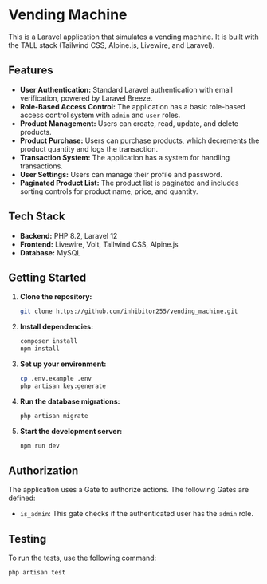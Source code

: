 # Vending Machine

This is a Laravel application that simulates a vending machine. It is built with the TALL stack (Tailwind CSS, Alpine.js, Livewire, and Laravel).

## Features

* **User Authentication:** Standard Laravel authentication with email verification, powered by Laravel Breeze.
* **Role-Based Access Control:** The application has a basic role-based access control system with `admin` and `user` roles.
* **Product Management:** Users can create, read, update, and delete products.
* **Product Purchase:** Users can purchase products, which decrements the product quantity and logs the transaction.
* **Transaction System:** The application has a system for handling transactions.
* **User Settings:** Users can manage their profile and password.
* **Paginated Product List:** The product list is paginated and includes sorting controls for product name, price, and quantity.

## Tech Stack

* **Backend:** PHP 8.2, Laravel 12
* **Frontend:** Livewire, Volt, Tailwind CSS, Alpine.js
* **Database:** MySQL

## Getting Started

1. **Clone the repository:**

    ```bash
    git clone https://github.com/inhibitor255/vending_machine.git
    ```

2. **Install dependencies:**

    ```bash
    composer install
    npm install
    ```

3. **Set up your environment:**

    ```bash
    cp .env.example .env
    php artisan key:generate
    ```

4. **Run the database migrations:**

    ```bash
    php artisan migrate
    ```

5. **Start the development server:**

    ```bash
    npm run dev
    ```

## Authorization

The application uses a Gate to authorize actions. The following Gates are defined:

* `is_admin`: This gate checks if the authenticated user has the `admin` role.

## Testing

To run the tests, use the following command:

```bash
php artisan test
```
